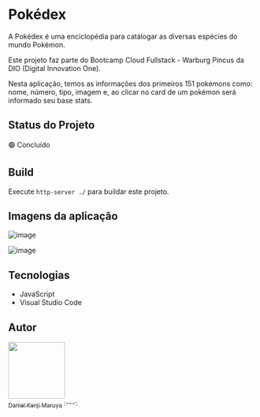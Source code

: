 # Pokédex

A Pokédex é uma enciclopédia para catálogar as diversas espécies do mundo Pokémon. 

Este projeto faz parte do Bootcamp Cloud Fullstack - Warburg Pincus da DIO (Digital Innovation One).

Nesta aplicação, temos as informações dos primeiros 151 pokémons como: nome, número, tipo, imagem e, ao clicar no card de um pokémon será informado seu base stats.

## Status do Projeto

:green_circle: Concluído

## Build

Execute `http-server ./` para buildar este projeto.

## Imagens da aplicação

![image](https://user-images.githubusercontent.com/45274949/215585272-e01d019c-4b19-4898-920c-210ad8c3fba2.png)

![image](https://user-images.githubusercontent.com/45274949/215585384-9e8ea198-51fa-4254-943f-338d6bdac568.png)

## Tecnologias

- JavaScript
- Visual Studio Code

## Autor
[<img src="https://media.licdn.com/dms/image/C4E03AQFdkf8iAY7q9A/profile-displayphoto-shrink_200_200/0/1621365813609?e=1680739200&v=beta&t=lbkIHJ7nAHxDwlvL7OpFFI9Q_-p0VrfjBLSPYe94jWk" width=115><br><sub>Daniel Kenji Maruya</sub>](https://www.linkedin.com/in/daniel-kenji-maruya/)
:---:
